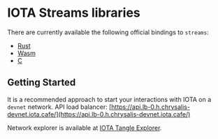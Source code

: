 # IOTA Streams libraries

There are currently available the following official bindings to `streams`:

- [Rust](rust/overview) 
- [Wasm](wasm/overview) 
- [C](c/overview) 

## Getting Started

It is a recommended approach to start your interactions with IOTA on a `devnet` network. API load balancer: [https://api.lb-0.h.chrysalis-devnet.iota.cafe/](https://api.lb-0.h.chrysalis-devnet.iota.cafe/)

Network explorer is available at [IOTA Tangle Explorer](https://explorer.iota.org/devnet).
